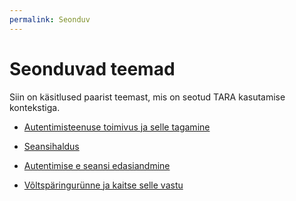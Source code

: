 ```yaml
---
permalink: Seonduv
---
```


# Seonduvad teemad

Siin on käsitlused paarist teemast, mis on seotud TARA kasutamise kontekstiga.

- [Autentimisteenuse toimivus ja selle tagamine](Toimivus)

- [Seansihaldus](Seansihaldus)

- [Autentimise e seansi edasiandmine](Feder)

- [Võltspäringurünne ja kaitse selle vastu](Volts)
